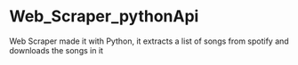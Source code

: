 # Web_Scraper_pythonApi
Web Scraper made it with Python, it extracts a list of songs from spotify and downloads the songs in it
